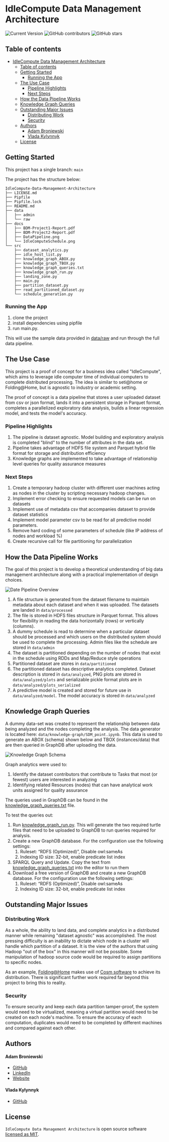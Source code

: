 # IdleCompute Data Management Architecture

![Current Version](https://img.shields.io/badge/version-v1.0-blue)
![GitHub contributors](https://img.shields.io/github/contributors/abroniewski/IdleCompute-Data-Management-Architecture)
![GitHub stars](https://img.shields.io/github/stars/abroniewski/IdleCompute-Data-Management-Architecture?style=social)

## Table of contents

- [IdleCompute Data Management Architecture](#idlecompute-data-management-architecture)
  * [Table of contents](#table-of-contents)
  * [Getting Started](#getting-started)
    + [Running the App](#running-the-app)
  * [The Use Case](#the-use-case)
    + [Pipeline Highlights](#pipeline-highlights)
    + [Next Steps](#next-steps)
  * [How the Data Pipeline Works](#how-the-data-pipeline-works)
  * [Knowledge Graph Queries](#knowledge-graph-queries)
  * [Outstanding Major Issues](#outstanding-major-issues)
    + [Distributing Work](#distributing-work)
    + [Security](#security)
  * [Authors](#authors)
      - [Adam Broniewski](#adam-broniewski)
      - [Vlada Kylynnyk](#vlada-kylynnyk)
  * [License](#license)

## Getting Started

This project has a single branch: `main`

The project has the structure below:

```	
IdleCompute-Data-Management-Architecture
├── LICENSE.md
├── Pipfile
├── Pipfile.lock
├── README.md
├── data
│   ├── admin
│   └── raw
├── docs
│   ├── BDM-Project1-Report.pdf
│   ├── BDM-Project2-Report.pdf
│   ├── DataPipeline.png
│   └── IdleComputeSchedule.png
└── src
    ├── dataset_analytics.py
    ├── idle_host_list.py
    ├── knowledge_graph_ABOX.py
    ├── knowledge_graph_TBOX.py
    ├── knowledge_graph_queries.txt
    ├── knowledge_graph_run.py
    ├── landing_zone.py
    ├── main.py
    ├── partition_dataset.py
    ├── read_partitioned_dataset.py
    └── schedule_generation.py
```

### Running the App

1. clone the project
2. install dependencies using pipfile
3. run main.py. 

This will use the sample data provided in [data/raw](https://github.com/abroniewski/IdleCompute-Data-Management-Architecture/tree/main/data/raw) and run through the full data pipeline.

## The Use Case

This project is a proof of concept for a business idea called "IdleCompute", which aims to leverage idle computer time of individual computers to complete distributed processing. The idea is similar to seti@home or Folding@Home, but is agnostic to industry or academic setting.

The proof of concept is a data pipeline that stores a user uploaded dataset from csv or json format, lands it into a persistent storage in Parquet format, completes a parallelized exploratory data analysis, builds a linear regression model, and tests the model's accuracy.

### Pipeline Highlights
1. The pipeline is dataset agnostic. Model building and exploratory analysis is completed "blind" to the number of attributes in the data set.
2. Pipeline takes advantage of HDFS file system and Parquet hybrid file format for storage and distribution efficiency
3. Knowledge graphs are implemented to take advantage of relationship level queries for quality assurance measures

### Next Steps
1. Create a temporary hadoop cluster with different user machines acting as nodes in the cluster by scripting necessary hadoop changes.
2. Implement error checking to ensure requested models can be run on datasets
3. Implement use of metadata csv that accompanies dataset to provide dataset statistics
4. Implement model parameter csv to be read for all predictive model parameters.
5. Remove hard coding of some parameters of schedule (like IP address of nodes and workload %)
6. Create recursive call for file partitioning for parallelization

## How the Data Pipeline Works

The goal of this project is to develop a theoretical understanding of big data management architecture along with a practical implementation of design choices.

![Date Pipeline Overview](docs/DataPipeline.png)

1. A file structure is generated from the dataset filename to maintain metadata about each dataset and when it was uploaded. The datasets are landed in `data/processed`
2. The file is stored in HDFS files structure in Parquet format. This allows for flexibility in reading the data horizontally (rows) or vertically (columns).
3. A dummy schedule is read to determine when a particular dataset should be processed and which users on the distributed system should be used to complete the processing. Admin files like the schedule are stored in `data/admin`
4. The dataset is partitioned depending on the number of nodes that exist in the schedule using RDDs and Map/Reduce style operations
5. Partitioned dataset are stores in `data/partitioned`
6. The partitioned dataset has descriptive analytics completed. Dataset description is stored in `data/analyzed`, PNG plots are stored in `data/analyzed/plots` and serializable pickle format plots are in `data/analyzed/plots_serialized`
7. A predictive model is created and stored for future use in `data/analyzed/model`. The model accuracy is stored in `data/analyzed`

## Knowledge Graph Queries
A dummy data-set was created to represent the relationship between data being analyzed and the nodes completing the analysis. The data generator is located here: `data/knowledge-graph/SDM_point.ipynb`. This data is used to generate an ABOX (schema) shown below and TBOX (instances/data) that are then queried in GraphDB after uploading the data.

![Knowledge Graph Schema](docs/IdleComputeSchedule.png)

Graph analytics were used to:
1. Identify the dataset contributors that contribute to Tasks that most (or fewest) users are interested in analyzing
2. Identifying related Resources (nodes) that can have analytical work units assigned for quality assurance

The queries used in GraphDB can be found in the [knowledge_graph_queries.txt](https://github.com/abroniewski/IdleCompute-Data-Management-Architecture/tree/main/src/knowledge_graph_queries.txt) file.

To test the queries out:
1. Run [knowledge_graph_run.py](https://github.com/abroniewski/IdleCompute-Data-Management-Architecture/tree/main/src/knowledge_graph_run.py).
This will generate the two required turtle files that need to be uploaded to GraphDB to run queries required for analysis.
2. Create a new GraphDB database. For the configuration use the following settings:
   1. Ruleset:  “RDFS (Optimized)”, Disable owl:sameAs 
   2. Indexing ID size: 32-bit, enable predicate list index
3. SPARQL Query and Update. Copy the text from [knowledge_graph_queries.txt](https://github.com/abroniewski/IdleCompute-Data-Management-Architecture/tree/main/src/knowledge_graph_queries.txt) into the editor to run them
4. Download a free version of GraphDB and create a new GraphDB database. For the configuration use the following settings:
   1. Ruleset:  “RDFS (Optimized)”, Disable owl:sameAs 
   2. Indexing ID size: 32-bit, enable predicate list index


## Outstanding Major Issues
### Distributing Work
As a whole, the ability to land data, and complete analytics in a distributed manner while remaining "dataset agnostic" was accomplished. The most pressing difficulty is an inability to dictate which node in a cluster will handle which partition of a dataset. It is the view of the authors that using Hadoop "out of the box" in this manner will not be possible. Some manipulation of hadoop source code would be required to assign partitions to specific nodes.

As an example, [Folding@Home](https://foldingathome.org/?lng=en) makes use of [Cosm software](https://en.wikipedia.org/wiki/Cosm_(software)) to achieve its distribution. There is significant further work required far beyond this project to bring this to reality. 

### Security
To ensure security and keep each data partition tamper-proof, the system would need to be virtualized, meaning a virtual partition would need to be created on each node's machine. To ensure the accuracy of each computation, duplicates would need to be completed by different machines and compared against each other.

## Authors

#### Adam Broniewski

* [GitHub](https://github.com/abroniewski)
* [LinkedIn](https://www.linkedin.com/in/abroniewski/)
* [Website](https://adambron.com)

#### Vlada Kylynnyk

* [GitHub](https://github.com/Vladka396)

## License

`IdleCompute Data Management Architecture` is open source software [licensed as MIT][license].

[license]: https://github.com/abroniewski/LICENSE.md
